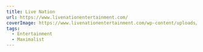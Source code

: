 ```yaml
---
title: Live Nation
url: https://www.livenationentertainment.com/
coverImage: https://www.livenationentertainment.com/wp-content/uploads/2019/02/open-graph-logo.png
tags:
  - Entertainment
  - Maximalist
---
```


